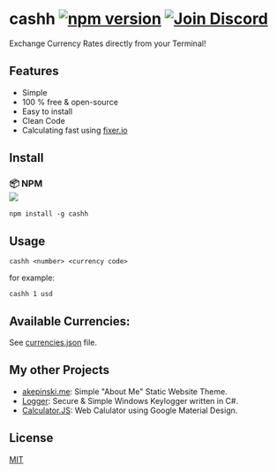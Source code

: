 # cashh [![npm version](https://badge.fury.io/js/cashh.svg)](https://www.npmjs.com/package/cashh) [![Join Discord](https://img.shields.io/badge/chat-discord-7289DA.svg)](https://discord.gg/5vkWGvY)

Exchange Currency Rates directly from your Terminal! 

## Features

- Simple
- 100 % free & open-source
- Easy to install
- Clean Code
- Calculating fast using [fixer.io](http://fixer.io/)

## Install

### :package: NPM<br>![](https://badge.fury.io/js/material_calculator.svg)

```
npm install -g cashh
```

## Usage

```
cashh <number> <currency code>
```

for example:

```
cashh 1 usd
```

## Available Currencies:

See [currencies.json](https://github.com/xxczaki/cashh/blob/master/lib/currencies.json) file.

## My other Projects

- [akepinski.me](https://github.com/xxczaki/akepinski.me): Simple "About Me" Static Website Theme.
- [Logger](https://github.com/xxczaki/logger): Secure & Simple Windows Keylogger written in C#.
- [Calculator.JS](https://github.com/xxczaki/calculator.js): Web Calulator using Google Material Design.

## License

[MIT](https://opensource.org/licenses/MIT)
